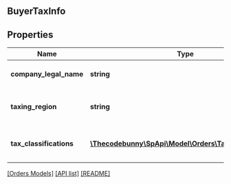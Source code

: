## BuyerTaxInfo

## Properties

Name | Type | Description | Notes
------------ | ------------- | ------------- | -------------
**company_legal_name** | **string** | The legal name of the company. | [optional]
**taxing_region** | **string** | The country or region imposing the tax. | [optional]
**tax_classifications** | [**\Thecodebunny\SpApi\Model\Orders\TaxClassification[]**](TaxClassification.md) | A list of tax classifications that apply to the order. | [optional]

[[Orders Models]](../) [[API list]](../../Api) [[README]](../../../README.md)
